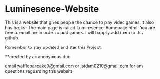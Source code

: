# Luminesence-Website
This is a website that gives people the chance to play video games. It also has hacks.
The main page is called Luminesence-Homepage.html. You are free to email me in order to add games. I will happily add them to this github.

Remember to stay updated and star this Project.




**created by an anonymous duo 


email wafflepancake9@gmail.com or jstdam0210@gmail.com for any questions reguarding this website
